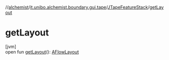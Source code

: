 //[alchemist](../../../index.md)/[it.unibo.alchemist.boundary.gui.tape](../index.md)/[JTapeFeatureStack](index.md)/[getLayout](get-layout.md)

# getLayout

[jvm]\
open fun [getLayout](get-layout.md)(): [AFlowLayout](../../it.unibo.alchemist.boundary.gui.layouts/-a-flow-layout/index.md)
